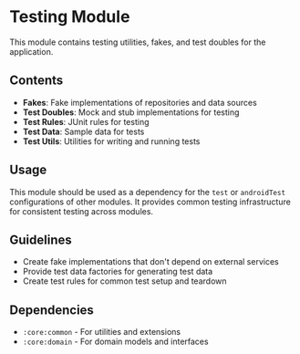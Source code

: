 # Testing Module

This module contains testing utilities, fakes, and test doubles for the application.

## Contents

- **Fakes**: Fake implementations of repositories and data sources
- **Test Doubles**: Mock and stub implementations for testing
- **Test Rules**: JUnit rules for testing
- **Test Data**: Sample data for tests
- **Test Utils**: Utilities for writing and running tests

## Usage

This module should be used as a dependency for the `test` or `androidTest` configurations of other modules. It provides common testing infrastructure for consistent testing across modules.

## Guidelines

- Create fake implementations that don't depend on external services
- Provide test data factories for generating test data
- Create test rules for common test setup and teardown

## Dependencies

- `:core:common` - For utilities and extensions
- `:core:domain` - For domain models and interfaces